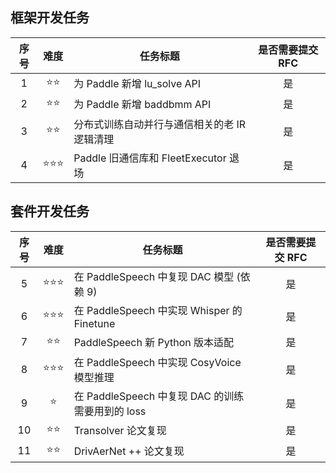 ## 框架开发任务

| 序号 |   难度    | 任务标题                                     | 是否需要提交 RFC |
| :--: | :-------: | -------------------------------------------- | :--------------: |
|  1   |  ⭐️⭐️   | 为 Paddle 新增 lu_solve API                  |        是        |
|  2   |  ⭐️⭐️   | 为 Paddle 新增 baddbmm API                   |        是        |
|  3   |  ⭐️⭐️   | 分布式训练自动并行与通信相关的老 IR 逻辑清理 |        是        |
|  4   | ⭐️⭐️⭐️ | Paddle 旧通信库和 FleetExecutor 退场         |        是        |

## 套件开发任务

| 序号 |   难度    | 任务标题                                   | 是否需要提交 RFC |
| :--: | :-------: | ------------------------------------------ | :--------------: |
|  5   |  ⭐⭐️⭐  | 在 PaddleSpeech 中复现 DAC 模型 (依赖 9)               |        是        |
|  6   | ⭐️⭐️⭐️ | 在 PaddleSpeech 中实现 Whisper 的 Finetune |        是        |
|  7   |  ⭐️⭐️   | PaddleSpeech 新 Python 版本适配            |        是        |
|  8   |  ⭐⭐⭐️  | 在 PaddleSpeech 中实现 CosyVoice 模型推理  |        是        |
|  9  | ⭐️      | 在 PaddleSpeech 中复现 DAC 的训练需要用到的 loss|        是        |
|  10   |  ⭐️⭐️   | Transolver 论文复现                       |        是        |
|  11   |  ⭐️⭐️   | DrivAerNet ++ 论文复现                    |        是        |
